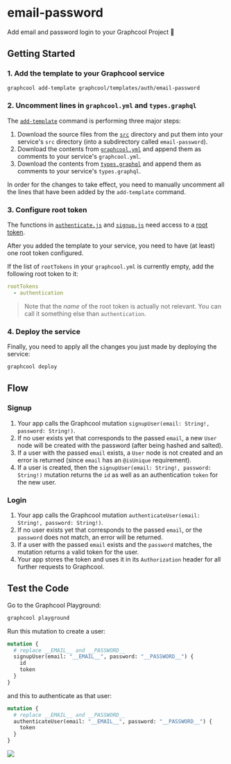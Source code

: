 # email-password

Add email and password login to your Graphcool Project 🎁

## Getting Started

### 1. Add the template to your Graphcool service

```sh
graphcool add-template graphcool/templates/auth/email-password
```

### 2. Uncomment lines in `graphcool.yml` and `types.graphql`

The [`add-template`](https://docs-next.graph.cool/reference/graphcool-cli/commands-aiteerae6l#graphcool-add-template) command is performing three major steps:

1. Download the source files from the [`src`](./src) directory and put them into your service's `src` directory (into a subdirectory called `email-password`).
2. Download the contents from [`graphcool.yml`](./graphcool.yml) and append them as comments to your service's `graphcool.yml`.
3. Download the contents from [`types.graphql`](./types.graphql) and append them as comments to your service's `types.graphql`.

In order for the changes to take effect, you need to manually uncomment all the lines that have been added by the `add-template` command.

### 3. Configure root token

The functions in [`authenticate.js`](./src/authenticate.js) and [`signup.js`](./src/signup.js) need access to a [root token](https://docs-next.graph.cool/reference/auth/authentication/authentication-tokens-eip7ahqu5o#root-tokens). 

After you added the template to your service, you need to have (at least) one root token configured.

If the list of `rootTokens` in your `graphcool.yml` is currently empty, add the following root token to it:

```yml
rootTokens
  - authentication
```

> Note that the _name_ of the root token is actually not relevant. You can call it something else than `authentication`.

### 4. Deploy the service

Finally, you need to apply all the changes you just made by deploying the service:

```sh
graphcool deploy
```

## Flow

### Signup

1. Your app calls the Graphcool mutation `signupUser(email: String!, password: String!)`.
2. If no user exists yet that corresponds to the passed `email`, a new `User` node will be created with the password (after being hashed and salted).
3. If a user with the passed `email` exists, a `User` node is not created and an error is returned (since `email` has an `@isUnique` requirement).
4. If a user is created, then the `signupUser(email: String!, password: String!)` mutation returns the `id` as well as an authentication `token` for the new user.

### Login

1. Your app calls the Graphcool mutation `authenticateUser(email: String!, password: String!)`.
2. If no user exists yet that corresponds to the passed `email`, or the `password` does not match, an error will be returned.
3. If a user with the passed `email` exists and the `password` matches, the mutation returns a valid token for the user.
4. Your app stores the token and uses it in its `Authorization` header for all further requests to Graphcool.

## Test the Code

Go to the Graphcool Playground:

```sh
graphcool playground
```

Run this mutation to create a user:

```graphql
mutation {
  # replace __EMAIL__ and __PASSWORD__
  signupUser(email: "__EMAIL__", password: "__PASSWORD__") {
    id
    token
  }
}
```

and this to authenticate as that user:

```graphql
mutation {
  # replace __EMAIL__ and __PASSWORD__
  authenticateUser(email: "__EMAIL__", password: "__PASSWORD__") {
    token
  }
}
```

![](http://i.imgur.com/5RHR6Ku.png)

